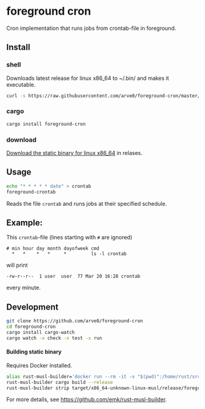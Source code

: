 # foreground cron
Cron implementation that runs jobs from crontab-file in foreground.

## Install
### shell
Downloads latest release for linux x86_64 to ~/.bin/ and makes it executable.
```bash
curl -s https://raw.githubusercontent.com/arve0/foreground-cron/master/install.sh | sh
```

### cargo
```bash
cargo install foreground-cron
```

### download
[Download the static binary for linux x86_64](https://github.com/arve0/foreground-cron/releases) in relases.

## Usage
```bash
echo "* * * * * date" > crontab
foreground-crontab
```

Reads the file `crontab` and runs jobs at their specified schedule.

## Example:
This `crontab`-file (lines starting with `#` are ignored)
```crontab
# min hour day month dayofweek cmd
  *   *    *   *     *         ls -l crontab
```

will print

```
-rw-r--r--  1 user  user  77 Mar 20 16:28 crontab
```

every minute.

## Development
```bash
git clone https://github.com/arve0/foreground-cron
cd foreground-cron
cargo install cargo-watch
cargo watch -x check -x test -x run
```

#### Building static binary
Requires Docker installed.
```bash
alias rust-musl-builder='docker run --rm -it -v "$(pwd)":/home/rust/src ekidd/rust-musl-builder'
rust-musl-builder cargo build --release
rust-musl-builder strip target/x86_64-unknown-linux-musl/release/foreground-cron
```
For more details, see https://github.com/emk/rust-musl-builder.
